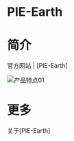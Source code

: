 # PIE-Earth

# 简介
官方网站 | [PIE-Earth]


![产品特点01](https://user-images.githubusercontent.com/85090601/132151458-2014ea9a-7766-4891-89c7-f875de4b1570.png)


# 更多

关于[PIE-Earth]







